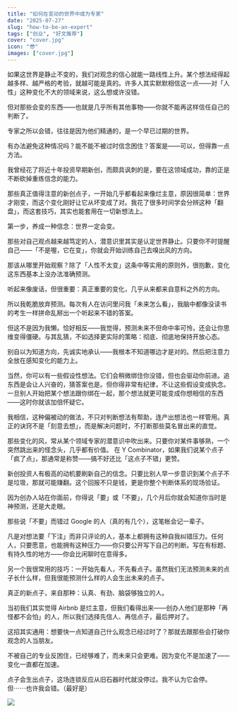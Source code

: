 ```yaml
---
title: "如何在变动的世界中成为专家"
date: "2025-07-27"
slug: "how-to-be-an-expert"
tags: ["创业", "好文推荐"]
cover: "cover.jpg"
icon: "😎"
images: ["cover.jpg"]
---
```

如果这世界是静止不变的，我们对观念的信心就能一路线性上升。某个想法经得起越多样、越严格的考验，就越可能是真的。许多人其实默默相信这一点——对「人性」这种变化不大的领域来说，这么想或许没错。



但对那些会变的东西——也就是几乎所有其他事物——你就不能再这样信任自己的判断了。



专家之所以会错，往往是因为他们精通的，是一个早已过期的世界。



有办法避免这种情况吗？能不能不被过时信念困住？答案是——可以，但得靠一点方法。



我曾经花了将近十年投资早期新创，而颇具讽刺的是，要在这领域成功，靠的正是不断砍掉重练信念的能力。



那些真正值得注意的新创点子，一开始几乎都看起来像烂主意，原因很简单：世界才刚变，而这个变化刚好让它从坏变成了对。我花了很多时间学会分辨这种「翻盘」，而这套技巧，其实也能套用在一切新想法上。



第一步，养成一种信念：世界一定会变。



那些对自己观点越来越笃定的人，潜意识里其实是认定世界静止。只要你不时提醒自己——「不是喔，它在变」，你就会开始训练自己去嗅出风的方向。



那该从哪里开始观察？除了「人性不太变」这条中等实用的原则外，很抱歉，变化这东西基本上没办法准确预测。



听起来像废话，但很重要：真正重要的变化，几乎从来都来自意料之外的方向。



所以我乾脆放弃预测。每次有人在访问里问我「未来怎么看」，我脑中都像没读书的考生一样拼命乱掰出一个听起来不错的答案。



但这不是因为我懒。恰好相反——我觉得，预测未来不但命中率可怜，还会让你思维变得僵硬。与其乱猜，不如选择更实际的策略：彻底、彻底地保持开放心态。



别自以为知道方向，先诚实地承认——我根本不知道哪边才是对的。然后把注意力全放在感知变化的能力上。



当然，你可以有一些假设性想法。它们会稍微绑住你没错，但也会驱动你前进。追东西是会让人兴奋的，猜答案也是。但你得非常有纪律，不让这些假设变成执念。
一旦别人开始把某个想法跟你绑在一起，那个想法就更可能变成你想相信的东西——这时你就该加倍怀疑它。



我相信，这种偏被动的做法，不只对判断想法有帮助，连产出想法也一样管用。真正的诀窍不是「刻意去想」，而是解决问题时，不打断那些莫名冒出来的直觉。



那些变化的风，常从某个领域专家的潜意识中吹出来。只要你对某件事够熟，一个突然跳出来的怪念头，几乎都有价值。
在 Y Combinator，如果我们说某个点子「疯了点」，那通常是称赞——搞不好还比「这点子不错」更赞。



新创投资人有极高的动机要刷新自己的信念。只要比别人早一步意识到某个点子不是垃圾，那就可能赚翻。这个回报不只是钱，更是你整个判断体系的现场验证。



因为创办人站在你面前，你得说「要」或「不要」，几个月后你就会知道你当时是神预测，还是大走眼。



那些说「不要」而错过 Google 的人（真的有几个），这笔帐会记一辈子。



凡是对想法要「下注」而非只评论的人，基本上都拥有这种自我纠错压力。任何人，只要愿意，也能拥有这种压力——你只要公开写下自己的判断。写在有标题、有持久性的地方——你会比闲聊时在意得多。



另一个我很常用的技巧：一开始先看人，不先看点子。虽然我们无法预测未来的点子长什么样，但我很能预测什么样的人会生出未来的点子。



真正的新点子，来自那种：认真、有劲、脑袋够独立的人。



当初我们其实觉得 Airbnb 是烂主意，但我们看得出来——创办人他们是那种「再怪都不会怕」的人，所以我们选择先信人、再信点子，最后押对了。



这招其实通用：想要快一点知道自己什么观念已经过时了？那就去跟那些会打破你观念的人当朋友。



不被自己的专业反困住，已经够难了，而未来只会更难。因为变化不是加速了——变化一直都在加速。



点子会生出点子，这场连锁反应从旧石器时代就没停过。我不认为它会停。
但⋯⋯也许我会错。（最好是）




![](https://prod-files-secure.s3.us-west-2.amazonaws.com/112d0858-5090-4d34-a606-b75eb8d65fd2/46476355-9cf3-4e99-9b7a-3531bc426380/1000202064.png?X-Amz-Algorithm=AWS4-HMAC-SHA256&X-Amz-Content-Sha256=UNSIGNED-PAYLOAD&X-Amz-Credential=ASIAZI2LB466XPGTEFDW%2F20250907%2Fus-west-2%2Fs3%2Faws4_request&X-Amz-Date=20250907T092818Z&X-Amz-Expires=3600&X-Amz-Security-Token=IQoJb3JpZ2luX2VjEDQaCXVzLXdlc3QtMiJGMEQCIBue6pnODMskAjAYklaJFwUEj1nOP53pjHnfcqeGIDrmAiB1xy7%2F171dV48LUnD65ETGpc3vYDHWenhncEUdeNmqoSqIBAid%2F%2F%2F%2F%2F%2F%2F%2F%2F%2F8BEAAaDDYzNzQyMzE4MzgwNSIMwErMLZHrgCN5XUv7KtwDeoex81asJj1mqTva8wdR9YxnwSmg%2BTvkoWa8XQcddNg4%2B61F5C8TLNZcR%2FUcQEhxy%2Bqw%2ByCV74OgTw3KPCJjmRx%2BI3StDsR7SdasQAeXVHziWNsRudKxsADkm3%2BCxAzY0dWNOGTmJoT%2FweUZJSQaUB52MkjQzD47PJCvEa7ASW5Res3FOpLXTmM7x%2BPNooVk%2B8J%2FitBj2ipRrtLutEWrK0e1rdQm6B%2BjTxZKBsHTPuWlZe62QZjyHjbCnjnvSJ0EeRuTC55CC3jW1ROZgmKspnWuaXqN0gOQzkdxSAFkEc%2FGWazh3L2gtQ%2BKWXxejMPwv253Mm4O7sn4S%2BWnhA0Ur3kcTefD24WHJu933Qapz6gBHfTCJ9tZ4KHCv0pKAvq6VJsdcjhWAiRJBx4PbSs9PLJtnqWmMkbybHOdJS7%2FRarne0iwvX7OrNdHqM7wnKEuV0obrvWQ5QHsxL2SKvvh6Vu%2FQUoB6%2Fphb%2BubsqnwG1L0uiDx8xYN%2FrPdVJdb8qDVGez%2BtmHvgyI%2FqTfajgTcZJg4NHuX0jSKe4Szjtx3YYRoEQpCVt0xo2zO5XIIky6YvqoqEB1tSUcFjZ0dlleuuBtzX3GKt2qD6oFEJEGigrm0sWTPvGehjUZJby8wuIj0xQY6pgFaS9qbG6Vg73FkybNuFqZ8oxdBOqLceBf7jT4Jk7M0Iw9ggOs%2BbNaaxWAto6OnLKgf1PDgsRBucbD7XPZyqukQkl5k0bs6S%2B1M2c4OkK0KR3VeBxDPXAoE7vqHLsoETXPJ87z0V4yo5yjEvpw8KRMY7KnGqbMiY9%2Bq%2FyTJtT7UeNykT0RhPHz39XXz94VD7%2FXfXDl%2BBBtdEf2PuE9oryG9B8ax7vSu&X-Amz-Signature=8f31765a0935d28be697397e92d8bf34b6cc6c8242e7815c57deb3bda46f39c1&X-Amz-SignedHeaders=host&x-amz-checksum-mode=ENABLED&x-id=GetObject)

